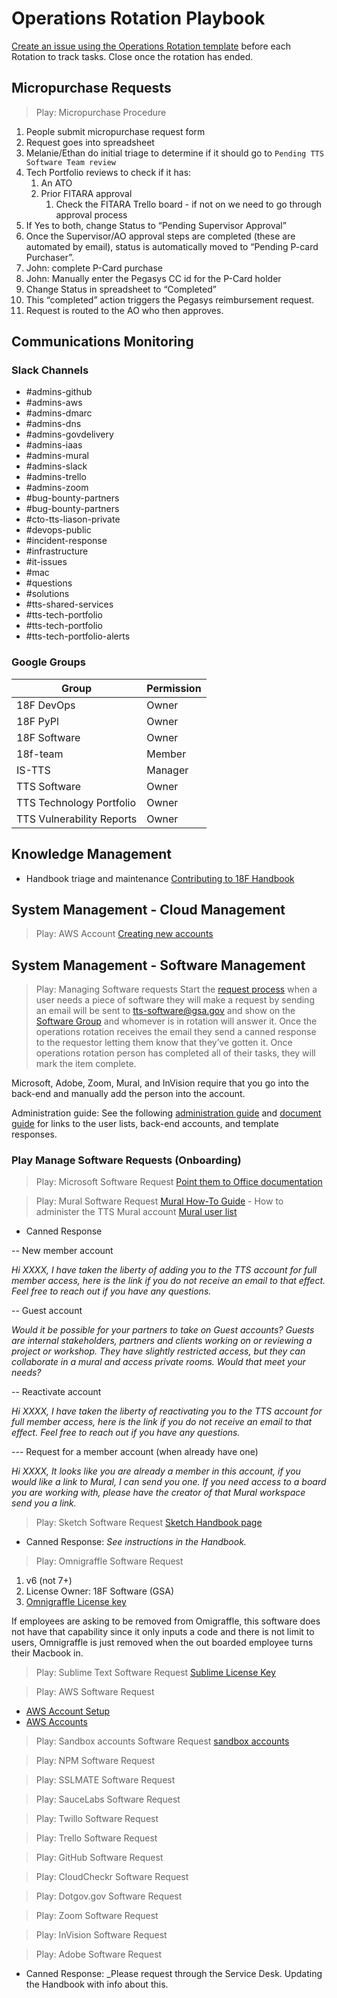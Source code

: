 # Operations Rotation Playbook

[Create an issue using the Operations Rotation template](https://github.com/18F/tts-tech-portfolio/issues/new?template=ops.md) before each Rotation to track tasks. Close once the rotation has ended.

## Micropurchase Requests

> Play: Micropurchase Procedure

1. People submit micropurchase request form
1. Request goes into spreadsheet
1. Melanie/Ethan do initial triage to determine if it should go to `Pending TTS Software Team review`
1. Tech Portfolio reviews to check if it has:
   1. An ATO
   1. Prior FITARA approval
      1. Check the FITARA Trello board - if not on we need to go through approval process
1. If Yes to both, change Status to “Pending Supervisor Approval”
1. Once the Supervisor/AO approval steps are completed (these are automated by email), status is automatically moved to “Pending P-card Purchaser”.
1. John: complete P-Card purchase
1. John: Manually enter the Pegasys CC id for the P-Card holder
1. Change Status in spreadsheet to “Completed”
1. This “completed” action triggers the Pegasys reimbursement request.
1. Request is routed to the AO who then approves.

## Communications Monitoring

### Slack Channels

- #admins-github
- #admins-aws
- #admins-dmarc
- #admins-dns
- #admins-govdelivery
- #admins-iaas
- #admins-mural
- #admins-slack
- #admins-trello
- #admins-zoom
- #bug-bounty-partners
- #bug-bounty-partners
- #cto-tts-liason-private
- #devops-public
- #incident-response
- #infrastructure
- #it-issues
- #mac
- #questions
- #solutions
- #tts-shared-services
- #tts-tech-portfolio
- #tts-tech-portfolio
- #tts-tech-portfolio-alerts

### Google Groups

| Group                     | Permission |
| ------------------------- | ---------- |
| 18F DevOps                | Owner      |
| 18F PyPl                  | Owner      |
| 18F Software              | Owner      |
| 18f-team                  | Member     |
| IS-TTS                    | Manager    |
| TTS Software              | Owner      |
| TTS Technology Portfolio  | Owner      |
| TTS Vulnerability Reports | Owner      |

## Knowledge Management

- Handbook triage and maintenance
  [Contributing to 18F Handbook](https://github.com/18F/handbook/blob/master/CONTRIBUTING.md)

## System Management - Cloud Management

> Play: AWS Account
> [Creating new accounts](https://before-you-ship.18f.gov/infrastructure/aws/#creating-new-accounts)

## System Management - Software Management

> Play: Managing Software requests
> Start the [request process](https://handbook.18f.gov/software/) when a user needs a piece of software they will make a request by sending an email will be sent to tts-software@gsa.gov and show on the [Software Group](https://groups.google.com/a/gsa.gov/forum/?utm_medium=email&utm_source=footer#!forum/tts-software) and whomever is in rotation will answer it. Once the operations rotation receives the email they send a canned response to the requestor letting them know that they’ve gotten it. Once operations rotation person has completed all of their tasks, they will mark the item complete.

Microsoft, Adobe, Zoom, Mural, and InVision require that you go into the back-end and manually add the person into the account.

Administration guide: See the following [administration guide](https://docs.google.com/document/d/18Htav6TIgasBvvSroI8H_sQXxnvMlra2k9iabBwQYUs/edit#) and [document guide](https://docs.google.com/document/d/1qIms6TcYOQ24BerQrxAFzTKAqVS6VNCpWklwTsxBmWA/edit#) for links to the user lists, back-end accounts, and template responses.

### Play Manage Software Requests (Onboarding)

> Play: Microsoft Software Request
> [Point them to Office documentation](https://handbook.18f.gov/office/)

> Play: Mural Software Request
> [Mural How-To Guide](https://docs.google.com/document/d/1VCxeilrxP-8wiX75DHcuVPBE3RgsODKJ-u5urGs-eaI/edit) - How to administer the TTS Mural account
> [Mural user list](https://docs.google.com/spreadsheets/d/1DT_3_SDM8ezbaN3I0FnN3ZYVtJpgkyXqYkO54FcnBro/edit)

- Canned Response

-- New member account

_Hi XXXX, I have taken the liberty of adding you to the TTS account for full member access, here is the link if you do not receive an email to that effect. Feel free to reach out if you have any questions._

-- Guest account

_Would it be possible for your partners to take on Guest accounts? Guests are internal stakeholders, partners and clients working on or reviewing a project or workshop. They have slightly restricted access, but they can collaborate in a mural and access private rooms. Would that meet your needs?_

-- Reactivate account

_Hi XXXX, I have taken the liberty of reactivating you to the TTS account for full member access, here is the link if you do not receive an email to that effect. Feel free to reach out if you have any questions._

--- Request for a member account (when already have one)

_Hi XXXX, It looks like you are already a member in this account, if you would like a link to Mural, I can send you one. If you need access to a board you are working with, please have the creator of that Mural workspace send you a link._

> Play: Sketch Software Request
> [Sketch Handbook page](https://handbook.18f.gov/sketch/#for-admins)

- Canned Response: _See instructions in the Handbook._

> Play: Omnigraffle Software Request

1. v6 (not 7+)
1. License Owner: 18F Software (GSA)
1. [Omnigraffle License key](https://docs.google.com/document/d/18k8yuM9oXQA7MNr-qvfq8gXliSHOb_bWElohb-KaObw/edit#)

If employees are asking to be removed from Omigraffle, this software does not have that capability since it only inputs a code and there is not limit to users, Omnigraffle is just removed when the out boarded employee turns their Macbook in.

> Play: Sublime Text Software Request
> [Sublime License Key](https://docs.google.com/document/d/18k8yuM9oXQA7MNr-qvfq8gXliSHOb_bWElohb-KaObw/edit#)

> Play: AWS Software Request

- [AWS Account Setup](https://docs.google.com/document/d/1gHTa3w-N8jyPXK_qx2bEDniFcUOTlAvITYiQI_G8lrY/edit)
- [AWS Accounts](https://docs.google.com/spreadsheets/d/1DedSCiU9AsCAAVvAFZT0_Ii7AFIKlI-JNifzlpHNbDg/edit#gid=807365900)

> Play: Sandbox accounts Software Request
> [sandbox accounts](https://docs.google.com/spreadsheets/d/1DedSCiU9AsCAAVvAFZT0_Ii7AFIKlI-JNifzlpHNbDg/edit#gid=807365900)

> Play: NPM Software Request

> Play: SSLMATE Software Request

> Play: SauceLabs Software Request

> Play: Twillo Software Request

> Play: Trello Software Request

> Play: GitHub Software Request

> Play: CloudCheckr Software Request

> Play: Dotgov.gov Software Request

> Play: Zoom Software Request

> Play: InVision Software Request

> Play: Adobe Software Request

- Canned Response: \_Please request through the Service Desk. Updating the Handbook with info about this.
